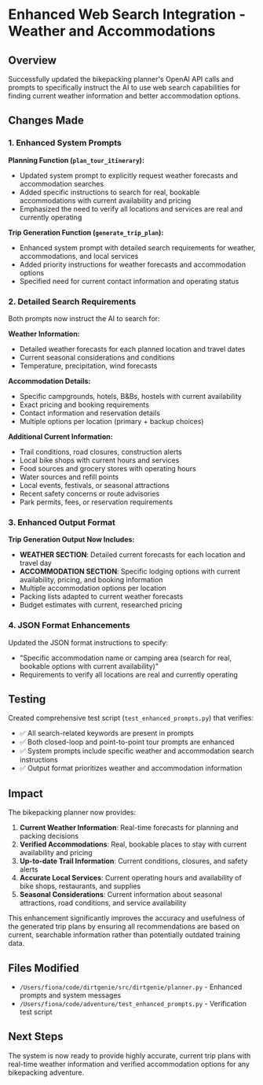 # Enhanced Web Search Integration - Weather and Accommodations

## Overview

Successfully updated the bikepacking planner's OpenAI API calls and prompts to specifically instruct the AI to use web search capabilities for finding current weather information and better accommodation options.

## Changes Made

### 1. Enhanced System Prompts

**Planning Function (`plan_tour_itinerary`):**
- Updated system prompt to explicitly request weather forecasts and accommodation searches
- Added specific instructions to search for real, bookable accommodations with current availability and pricing
- Emphasized the need to verify all locations and services are real and currently operating

**Trip Generation Function (`generate_trip_plan`):**
- Enhanced system prompt with detailed search requirements for weather, accommodations, and local services
- Added priority instructions for weather forecasts and accommodation options
- Specified need for current contact information and operating status

### 2. Detailed Search Requirements

Both prompts now instruct the AI to search for:

**Weather Information:**
- Detailed weather forecasts for each planned location and travel dates
- Current seasonal considerations and conditions
- Temperature, precipitation, wind forecasts

**Accommodation Details:**
- Specific campgrounds, hotels, B&Bs, hostels with current availability
- Exact pricing and booking requirements
- Contact information and reservation details
- Multiple options per location (primary + backup choices)

**Additional Current Information:**
- Trail conditions, road closures, construction alerts
- Local bike shops with current hours and services
- Food sources and grocery stores with operating hours
- Water sources and refill points
- Local events, festivals, or seasonal attractions
- Recent safety concerns or route advisories
- Park permits, fees, or reservation requirements

### 3. Enhanced Output Format

**Trip Generation Output Now Includes:**
- **WEATHER SECTION**: Detailed current forecasts for each location and travel day
- **ACCOMMODATION SECTION**: Specific lodging options with current availability, pricing, and booking information
- Multiple accommodation options per location
- Packing lists adapted to current weather forecasts
- Budget estimates with current, researched pricing

### 4. JSON Format Enhancements

Updated the JSON format instructions to specify:
- "Specific accommodation name or camping area (search for real, bookable options with current availability)"
- Requirements to verify all locations are real and currently operating

## Testing

Created comprehensive test script (`test_enhanced_prompts.py`) that verifies:
- ✅ All search-related keywords are present in prompts
- ✅ Both closed-loop and point-to-point tour prompts are enhanced
- ✅ System prompts include specific weather and accommodation search instructions
- ✅ Output format prioritizes weather and accommodation information

## Impact

The bikepacking planner now provides:

1. **Current Weather Information**: Real-time forecasts for planning and packing decisions
2. **Verified Accommodations**: Real, bookable places to stay with current availability and pricing
3. **Up-to-date Trail Information**: Current conditions, closures, and safety alerts
4. **Accurate Local Services**: Current operating hours and availability of bike shops, restaurants, and supplies
5. **Seasonal Considerations**: Current information about seasonal attractions, road conditions, and service availability

This enhancement significantly improves the accuracy and usefulness of the generated trip plans by ensuring all recommendations are based on current, searchable information rather than potentially outdated training data.

## Files Modified

- `/Users/fiona/code/dirtgenie/src/dirtgenie/planner.py` - Enhanced prompts and system messages
- `/Users/fiona/code/adventure/test_enhanced_prompts.py` - Verification test script

## Next Steps

The system is now ready to provide highly accurate, current trip plans with real-time weather information and verified accommodation options for any bikepacking adventure.
